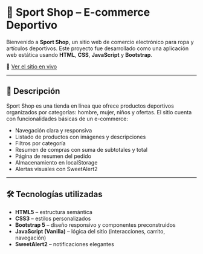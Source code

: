 # 🏪 Sport Shop – E-commerce Deportivo

Bienvenido a **Sport Shop**, un sitio web de comercio electrónico para ropa y artículos deportivos. Este proyecto fue desarrollado como una aplicación web estática usando **HTML**, **CSS**, **JavaScript** y **Bootstrap**.

🔗 [Ver el sitio en vivo](https://luisalzrgcia.github.io/sport-shop/index.html)

---

## 📌 Descripción

Sport Shop es una tienda en línea que ofrece productos deportivos organizados por categorías: hombre, mujer, niños y ofertas. El sitio cuenta con funcionalidades básicas de un e-commerce:

- Navegación clara y responsiva
- Listado de productos con imágenes y descripciones
- Filtros por categoría
- Resumen de compras con suma de subtotales y total
- Página de resumen del pedido
- Almacenamiento en localStorage
- Alertas visuales con SweetAlert2

---

## 🛠 Tecnologías utilizadas

- **HTML5** – estructura semántica
- **CSS3** – estilos personalizados
- **Bootstrap 5** – diseño responsivo y componentes preconstruidos
- **JavaScript (Vanilla)** – lógica del sitio (interacciones, carrito, navegación)
- **SweetAlert2** – notificaciones elegantes
